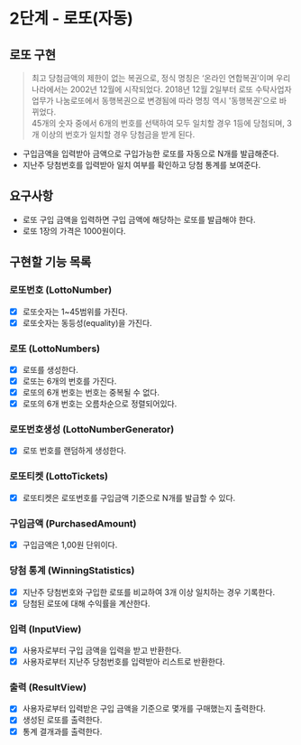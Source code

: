 # 2단계 - 로또(자동)


## 로또 구현
> 최고 당첨금액의 제한이 없는 복권으로, 정식 명칭은 ‘온라인 연합복권’이며 우리나라에서는 2002년 12월에 시작되었다.
> 2018년 12월 2일부터 로또 수탁사업자 업무가 나눔로또에서 동행복권으로 변경됨에 따라 명칭 역시 '동행복권'으로 바뀌었다.
> <br/>
> 45개의 숫자 중에서 6개의 번호를 선택하여 모두 일치할 경우 1등에 당첨되며, 3개 이상의 번호가 일치할 경우 당첨금을 받게 된다.

- 구입금액을 입력받아 금액으로 구입가능한 로또를 자동으로 N개를 발급해준다.</br>
- 지난주 당첨번호를 입력받아 일치 여부를 확인하고 당첨 통계를 보여준다.


## 요구사항
- 로또 구입 금액을 입력하면 구입 금액에 해당하는 로또를 발급해야 한다.
- 로또 1장의 가격은 1000원이다.


## 구현할 기능 목록
### 로또번호 (LottoNumber)
- [x] 로또숫자는 1~45범위를 가진다.
- [x] 로또숫자는 동등성(equality)을 가진다.

### 로또 (LottoNumbers)
- [x] 로또를 생성한다.
- [x] 로또는 6개의 번호를 가진다.
- [x] 로또의 6개 번호는 번호는 중복될 수 없다.
- [x] 로또의 6개 번호는 오름차순으로 정렬되어있다.

### 로또번호생성 (LottoNumberGenerator)
- [x] 로또 번호를 랜덤하게 생성한다.

### 로또티켓 (LottoTickets)
- [x] 로또티켓은 로또번호를 구입금액 기준으로 N개를 발급할 수 있다.

### 구입금액 (PurchasedAmount)
- [x] 구입금액은 1,00원 단위이다.

### 당첨 통계 (WinningStatistics)
- [x] 지난주 당첨번호와 구입한 로또를 비교하여 3개 이상 일치하는 경우 기록한다.
- [x] 당첨된 로또에 대해 수익률을 계산한다.

### 입력 (InputView)
- [x] 사용자로부터 구입 금액을 입력을 받고 반환한다.
- [x] 사용자로부터 지난주 당첨번호를 입력받아 리스트로 반환한다.

### 출력 (ResultView)
- [x] 사용자로부터 입력받은 구입 금액을 기준으로 몇개를 구매했는지 출력한다.
- [x] 생성된 로또를 출력한다.
- [x] 통계 결개과를 출력한다.
